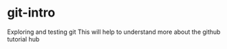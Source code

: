 # git-intro
Exploring and testing git 
This will help to understand more about the github tutorial hub

